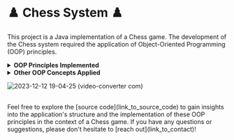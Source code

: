 # ♟️ Chess System ♟️

This project is a Java implementation of a Chess game. The development of the Chess system required the application of Object-Oriented Programming (OOP) principles.

<details>
  <summary><b>OOP Principles Implemented</b></summary>

- **Classes:** Structured the program using classes to encapsulate behavior and data related to different components.

- **Abstract Classes/Methods:** Utilized abstract classes and methods to define a blueprint for common functionalities shared among multiple classes.

- **Encapsulation:** Applied encapsulation to restrict access to certain components and promote a more secure and organized codebase.

- **Inheritance:** Leveraged inheritance to establish relationships between classes, promoting code reuse and extensibility.

- **Polymorphism:** Implemented polymorphism to allow objects of different classes to be treated as objects of a common base class, enhancing flexibility and adaptability.

- **Downcasting:** Utilized downcasting to access specific functionalities of derived classes when working with objects at the base class level.
</details>

<details>
  <summary><b>Other OOP Concepts Applied</b></summary>

- **Exceptions:** Managed exceptions to handle unexpected situations gracefully and ensure the robustness of the Chess system.

- **List:** Employed lists to store and manipulate collections of elements efficiently.

- **Matrix:** Utilized matrices to represent the chessboard and facilitate the implementation of game logic.

- **Overloading:** Implemented method overloading to create multiple methods with the same name but different parameter lists, enhancing code readability and maintainability.

- **Layers pattern:** Adopted the layers pattern to organize the application into logical layers, promoting separation of concerns and maintainability.

- **Static members:** Incorporated static members to define properties and methods that belong to the class rather than instances, providing a global scope.
</details>

![2023-12-12 19-04-25 (video-converter com)](https://github.com/ArthurBarrosNascimento/chess-system-java/assets/102781893/6ea95ec0-c238-4a9b-8cd0-dd47831ff416)

</br>
Feel free to explore the [source code](link_to_source_code) to gain insights into the application's structure and the implementation of these OOP principles in the context of a Chess game. If you have any questions or suggestions, please don't hesitate to [reach out](link_to_contact)!
